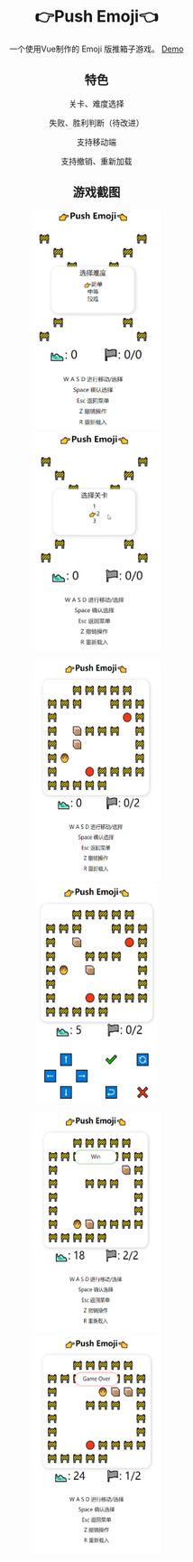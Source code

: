 <h1 align="center">👉Push Emoji👈</h1>

<p align="center">
一个使用Vue制作的 Emoji 版推箱子游戏。
<a href="https://larendorr.github.io/2019-contest/">Demo</a>
</p>

<h2 align="center">特色</h2>

<center>
<p>关卡、难度选择</p>
<p>失败、胜利判断（待改进）</p>
<p>支持移动端</p>
<p>支持撤销、重新加载</p>
</center>

<h2 align="center">游戏截图</h2>

<p align="center">
	<img src="./docs/diffcult.png" alt="选择难度" width="225" height="390">
	<img src="./docs/level.png" alt="选择关卡" width="225" height="390">
</p>
<p align="center">
	<img src="./docs/game-pc.png" alt="游戏界面" width="225" height="390">
	<img src="./docs/game-mobile.png" alt="移动端" width="215" height="390">
</p>
<p align="center">
	<img src="./docs/win.png" alt="游戏成功" width="225" height="390">
	<img src="./docs/lose.png" alt="游戏失败" width="225" height="390">
</p>

<style>
img{
	margin: 0 50px;
}
</style>